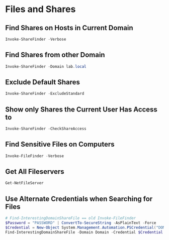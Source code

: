 # Files and Shares

## Find Shares on Hosts in Current Domain

```powershell
Invoke-ShareFinder -Verbose
```

## Find Shares from other Domain

```powershell
Invoke-ShareFinder -Domain lab.local
```

## Exclude Default Shares

```powershell
Invoke-ShareFinder -ExcludeStandard
```

## Show only Shares the Current User Has Access to

```powershell
Invoke-ShareFinder -CheckShareAccess
```

## Find Sensitive Files on Computers

```powershell
Invoke-FileFinder -Verbose
```

## Get All Fileservers

```powershell
Get-NetFileServer
```

## Use Alternate Credentials when Searching for Files

```powershell
# Find-InterestingDomainShareFile == old Invoke-FileFinder
$Password = "PASSWORD" | ConvertTo-SecureString -AsPlainText -Force
$Credential = New-Object System.Management.Automation.PSCredential("DOMAIN\user",$Password)
Find-InterestingDomainShareFile -Domain Domain -Credential $Credential
```
